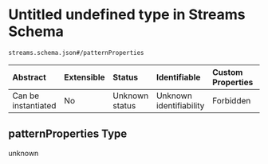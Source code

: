 # Untitled undefined type in Streams Schema

```txt
streams.schema.json#/patternProperties
```



| Abstract            | Extensible | Status         | Identifiable            | Custom Properties | Additional Properties | Access Restrictions | Defined In                                                                 |
| :------------------ | :--------- | :------------- | :---------------------- | :---------------- | :-------------------- | :------------------ | :------------------------------------------------------------------------- |
| Can be instantiated | No         | Unknown status | Unknown identifiability | Forbidden         | Allowed               | none                | [streams.schema.json\*](../out/streams.schema.json "open original schema") |

## patternProperties Type

unknown
